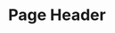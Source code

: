 ---
layout: chapter
title: Page Header
slides:

  - class: title-slide
    content: |

      # Custom Fonts
      _Customise your look with Google Fonts_





  - content: |

      ## Page Header

      We can use the `header` element as a container for our title and navigation.

      Start by adding the header HTML with a title:

      ```html
      <header>
        <h1>Logo Here</h1>
      </header>
      ```


    notes: |
      
      The `<header>` element has no styles already associated with it.

      It is pretty much just a see-through box which you can use to contain anything you want.

      Using a `<header>` allows us to group together all the elements which are part of the header, for easy styling using CSS.




  - content: |

      ## Header

      ![The header goes at the top of the page. It will be a plain box containing a heading.](assets/images/layout-header.svg)

      _Adding a header to your page_

    notes: |
      Our first layout element will be a header.

      The header goes at the top of the page and generally contains the name of the website.

      It might also contain a "tagline" briefly explaining what the site is for.

      Our header will be a plain box containing a simple heading.




  - content: |

      ## Header Content

      Add to `index.html`, between the `body` tags:

      ```html
      <body>
        <!-- My HTML Code Goes Here-->
        <header class="page-header">
            <h1>My Awesome Website</h1>
        </header>
      </body>
      ```
      {:data-line="1-2,6"}

      You should now see a heading on your page.
      The header box will be invisible until you add CSS.

    notes: |
  
      The `header` element has no styles already associated with it.

      It is pretty much just a see-through box which you can use to contain anything you want.

      Using a header allows us to group together all the elements which are part of the header, for easy styling using CSS.

      Add the header code to the `body` of your page.

      You should change the heading text to suit your site!




  - content: |

      ## Header Design

      Add to your `style.css`:

      ```css
      .page-header {
          background-color: #222222;
          color: #FFFFFF;
          padding: 20px;
      }
      ```

      This code will give your header a dark grey background,
      white text and 20px of spacing around the inside edge.

    notes: |
      Our sample styles show how you can add a background colour to your header, change the text colour, and get the stuff inside the header to be pushed away from the edges a bit.

      You don't have to have a background colour on your header - if you want to get rid of it, just delete that line completely!




  - content: |

      ## Header Ideas

      <iframe height='450' scrolling='no' src='//codepen.io/gatherworkshops/embed/RPLvgb/?height=450&theme-id=16068&default-tab=result' frameborder='no' allowtransparency='true' allowfullscreen='true' style='width: 100%;'>See the Pen <a href='http://codepen.io/gatherworkshops/pen/RPLvgb/'>Header Examples</a> by Gather Workshops (<a href='http://codepen.io/gatherworkshops'>@gatherworkshops</a>) on <a href='http://codepen.io'>CodePen</a>.
      </iframe>

      Take a few minutes to make your header
      look how you want it.

    notes: |
      There are heaps of different header styles you could use.

      Your header could be full width, or centered, or have no background at all.

      It could be tall or small, with big text or little text, it's all up to your imagination!

      The links on this slide have a variety of different header styles you could try out. Click the links to open up the code examples in Codepen.







  - content: |

      ## Header Styles

      Add some style to our `header` container.

      ```css
      header {
        background-color: #222222;
        color: #FFFFFF;
        padding: 20px;
      }
      ```

    notes: |
      Our sample styles show how you can add a background colour to your header, change the text colour, and get the stuff inside the header to be pushed away from the edges a bit.

      You don't have to have a background colour on your header if you don't want to - you can just delete that line completely!





  - content: |

      ## Google Fonts

      For a simple logo design, we can start by choosing a nice font from <a href="http://google.com/fonts" target="_blank">Google Fonts</a> then clicking the "Quick Use" button.

      ![Selecting a Google Font](/Building-the-Web/slides/workshop/images/google-font-selection.png)


    notes: |
      Have a browse in the Google Fonts directory and pick a font you like.

      There are some filtering option down the left hand side if you want some more control over your search. 

      You can even change the "Grumpy Wizards" text to instead be the name of your web page. That might be helpful!

      Once you've chosen a font, click its "Quick Use" button which is the little sideways arrow inside a square.





  - content: |

      ## Adding the font to your site

      On the "Quick Use" page, look for step 3.

      ![Finding the Google Font embed code](/Building-the-Web/slides/workshop/images/google-font-include.png)

      Copy that piece of HTML code<br> 
      and put it between your site's `<head>` tags.

      It should go on the line before the link to your own stylesheet.


    notes: |
      The piece of code we add to our site's `head` is just a link to some special CSS on Google's web server.

      Google is providing us a CSS stylesheet that we can link to so that we don't have to write a whole lot of extra code ourselves to correctly embed the font in our site.





  - content: |

      ## Using the font in your CSS

      Further down the "Quick Use" page you'll find step 4.

      ![Finding the Google Font embed code](/Building-the-Web/slides/workshop/images/google-font-css.png)

      This is an example of the CSS you can now use to apply the font to elements on your page.





  - content: |

      ## Applying the font to our header

      In our case, we'll be adding the font to our `<h1>` element.

      ```css
      h1 {
        font-family: 'Pacifico', cursive;
      }
      ```

      Make sure to use your own font's name instead of "Pacifico"!



  - content: |

      ## Title Design

      Once our font is decided, we can tweak some other options:

      ```css
      h1 {
        font-family: 'Pacifico', cursive;
        margin: 0;
        font-size: 40px;
        color: #FFFFFF;
      }
      ```


  - content: |

      ![Thumbs Up!]([[BASE_URL]]/theme/assets/images/thumbs-up.svg){: height="200" }

      ## Page Header: Complete!

      Great, now let's explore where we'll build our own site...

      [Take me to the next chapter!](welcome-section.html)


    notes: |

      Great! Now that we know the basics, let's get started on our own projects.



---